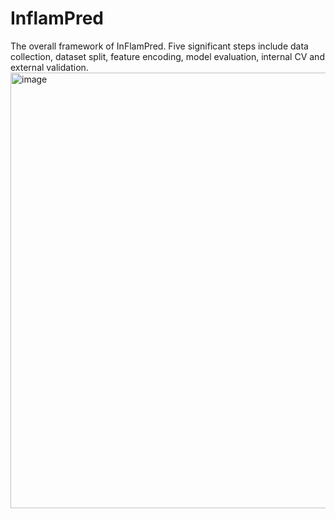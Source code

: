 # InflamPred
The overall framework of InFlamPred. Five significant steps include data collection, dataset split, feature encoding, model evaluation, internal CV and external validation.
<img width="697" alt="image" src="https://github.com/Subathra15/InflamPred/assets/167413228/f4e3d858-8d14-4918-83b0-03cc70257be4">

